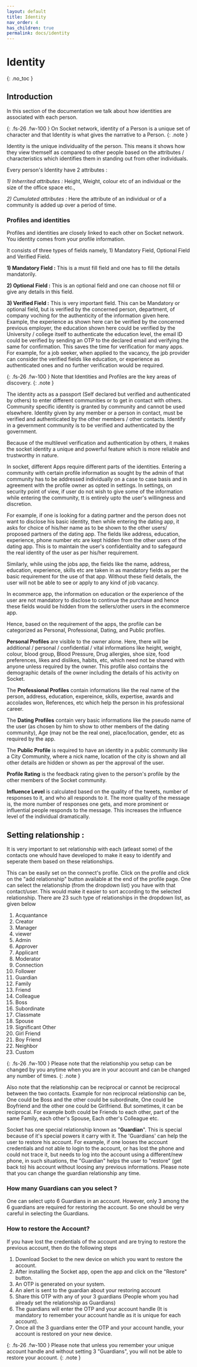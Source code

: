 ```yaml
---
layout: default
title: Identity
nav_order: 4
has_children: true
permalink: docs/identity
---
```


# Identity
{: .no_toc }

## Introduction 

In this section of the documentation we talk about how identities are associated with each person.

{: .fs-26 .fw-100 } 
On Socket network, identity of a Person is a unique set of character and that Identity is what gives the narrative to a Person. 
{: .note }

Identity is the unique individuality of the person. This means it shows how they view themself as compared to other people based on the attributes / characteristics which identifies them in standing out from other individuals.

Every person's Identity have 2 attributes :

*1) Inherrited attributes :* Height, Weight, colour etc of an individual or the size of the office space etc.,

*2) Cumulated attributes :*  Here the attribute of an individual or of a community is added up over a period of time. 

### Profiles and identities

Profiles and identities are closely linked to each other on Socket network. You identity comes from your profile information. 

It consists of three types of fields namely, 1) Mandatory Field, Optional Field and Verified Field. 

**1) Mandatory Field :** This is a must fill field and one has to fill the details mandatorily.  

**2) Optional Field :**  This is an optional field and one can choose not fill or give any details in this field. 

**3) Verified Field :**   This is very important field. This can be Mandatory or optional field, but is verified by the concerned person, department, of company voching for the authenticity of the information given here. Example, the experience as shown here can be verified by the concerned previous employer, the education shown here could be verified by the University / college itself to authenticate the education level, the email ID could be verified by sending an OTP to the declared email and verifying the same for confirmation. This saves the time for verification for many apps. For example, for a job seeker, when applied to the vacancy, the jpb provider can consider the verified fields like education, or experience as authenticated ones and no further verification would be required.

{: .fs-26 .fw-100 } 
Note that Identities and Profiles are the key areas of discovery. 
{: .note }

The identity acts as a passport (Self declared but verified and authenticated by others) to enter different communities or to get in contact with others. 
Community specific identity is granted by community and cannot be used elsewhere.
Identity given by any member or a person in contact, must be verified and authenticated by the other members / other contacts.
Identify in a gevernment community is to be verified and authenticated by the government.

Because of the multilevel verification and authentication by others, it makes the socket identity a unique and powerful feature which is more reliable and trustworthy in nature. 

In socket, different Apps require different parts of the identities. Entering a community with certain profile information as sought by the admin of that community has to be addressed individually on a case to case basis and in agreement with the profile owner as opted in settings.  In settings, on  security point of view, if user do not wish to give some of the information while entering the community, tt is entirely upto the user's willingness and discretion.

For example, if one is looking for a dating partner and the person does not want to disclose his basic identity, then while entering the dating app, it asks for choice of his/her name as to be shown to the other users/ proposed partners of the dating app. The fields like address, education, experience, phone number etc are kept hidden from the other users of the dating app. This is to maintain the user's confidentiality and to safegaurd the real identity of the user as per his/her requirement. 

Similarly, while using the jobs  app, the fields like the name, address, education, experience, skills etc are taken in as mandatory fields as per the basic requirement for the use of that app. Without these field details, the user will not be able to see or apply to any kind of job vacancy.

In ecommerce app, the information on education or the experience of the user are not mandatory to disclose to continue the purchase and hence these fields would be hidden from the sellers/other users in the ecommerce app. 

Hence, based on the requirement of the apps, the profile can be categorized as Personal, Professional, Dating, and Public profiles.

**Personal Profiles** are visible to the owner alone. Here, there will be additional / personal / confidential / vital informations like height, weight, colour, blood group, Blood Pressure, Drug allergies, shoe size, food preferences, likes and dislikes, habits, etc, which need not be shared with anyone unless required by the owner. This profile also contains the demographic details of the owner including the details of his activity on Socket. 

The **Professional Profiles** contain informations like the real name of the person, address, education, expereince, skills, expertise, awards and accolades won, References, etc which help the person in his professional career.

The **Dating Profiles** contain very basic informations like the pseudo name of the user (as chosen by him to show to other members of the dating community), Age (may not be the real one), place/location, gender, etc as required by the app.

The **Public Profile** is required to have an identity in a public community like a City Community, where a nick name, location of the city is shown and all other details are hidden or shown as per the approval of the user.  

**Profile Rating** is the feedback rating given to the person's profile by the other members of the Socket community. 

**Influence Level** is calculated based on the quality of the tweets, number of responses to it, and who all responds to it. The more quality of the message is, the more number of responses one gets, and more prominent or influential people responds to the message. This increases the influence level of the individual dramatically. 


## Setting relationship : 

It is very important to set relationship with each (atleast some) of the contacts one whould have developed to make it easy to identify and seperate them based on these relationships. 

This can be easily set on the connect's profile.  Click on the profile and click on the "add relationship" button available at the end of the profile page. One can select the relationship (from the dropdown list) you have with that contact/user. This would make it easier to sort according to the selected relationship. There are 23 such type of relationships in the dropdown list, as given below 

1. Acquantance
2. Creator
3. Manager
4. viewer
5. Admin
6. Approver
7. Applicant
8. Moderator
9. Connection
10. Follower
11. Guardian
12. Family
13. Friend
14. Colleague
15. Boss
16. Subordinate
17. Classmate
18. Spouse
19. Significant Other
20. Girl Friend
21. Boy Friend
22. Neighbor
23. Custom

{: .fs-26 .fw-100 } 
Please note that the relationship you setup can be changed by you anytime when you are in your account and can be changed any number of times. 
{: .note }

Also note that the relationship can be reciprocal or cannot be reciprocal between the two contacts. Example for non reciprocal relationship can be, One could be Boss and the other could be subordinate, One could be Boyfriend and the other one could be Girlfriend.  But sometimes, it can be reciprocal. For example both could be Friends to each other, part of the same Family, each other's Spouse, Each other's Colleague etc.

Socket has one special relationship known as "**Guardian**".  This is special because of it's special powers it carry with it. The 'Guardians'
can help the user to restore his account. For example, if one looses the account credentials and not able to login to the account, or has lost the phone and could not trace it, but needs to log into the account using a different/new phone, in such situations, the "Guardian" helps the user to "restore" (get back to) his account without loosing any previous informations. Please note that you can change the guardian relationship any time. 


### How many Guardians can you select ?
One can select upto 6 Guardians in an account. However, only 3 among the 6 guardians are required for restoring the account. So one should be very careful in selecting the Guardians. 

### How to restore the Account?
If you have lost the credentials of the account and are trying to restore the previous account, then do the following steps

1. Download Socket to the new device on which you want to restore the account.
2. After installing the Socket app, open the app and click on the "Restore" button.
3. An OTP is generated on your system. 
4. An alert is sent to the guardian about your restoring account
5. Share this OTP with any of your 3 guardians (People whom you had already set the relationship as Guardians)
6. The guardians will enter the OTP and your account handle (It is mandatory to remember your account handle as it is unique for each account).
7. Once all the 3 guardians enter the OTP and your account handle, your account is restored on your new device. 

{: .fs-26 .fw-100 } 
Please note that  unless you remember your unique account handle and without setting 3 "Guardians", you will not be able to restore your account.
{: .note }
